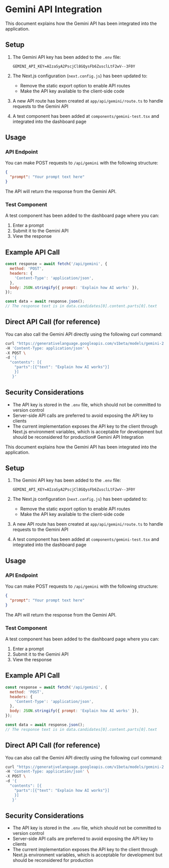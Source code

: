 # Gemini API Integration

This document explains how the Gemini API has been integrated into the application.

## Setup

1. The Gemini API key has been added to the `.env` file:
   ```
   GEMINI_API_KEY=AIzaSyA2PscjCl8GQysFb6ZusclLtF2wV--3F0Y
   ```

2. The Next.js configuration (`next.config.js`) has been updated to:
   - Remove the static export option to enable API routes
   - Make the API key available to the client-side code

3. A new API route has been created at `app/api/gemini/route.ts` to handle requests to the Gemini API

4. A test component has been added at `components/gemini-test.tsx` and integrated into the dashboard page

## Usage

### API Endpoint

You can make POST requests to `/api/gemini` with the following structure:

```json
{
  "prompt": "Your prompt text here"
}
```

The API will return the response from the Gemini API.

### Test Component

A test component has been added to the dashboard page where you can:
1. Enter a prompt
2. Submit it to the Gemini API
3. View the response

## Example API Call

```javascript
const response = await fetch('/api/gemini', {
  method: 'POST',
  headers: {
    'Content-Type': 'application/json',
  },
  body: JSON.stringify({ prompt: 'Explain how AI works' }),
});

const data = await response.json();
// The response text is in data.candidates[0].content.parts[0].text
```

## Direct API Call (for reference)

You can also call the Gemini API directly using the following curl command:

```bash
curl "https://generativelanguage.googleapis.com/v1beta/models/gemini-2.0-flash:generateContent?key=YOUR_API_KEY" \
-H 'Content-Type: application/json' \
-X POST \
-d '{
  "contents": [{
    "parts":[{"text": "Explain how AI works"}]
    }]
   }'
```

## Security Considerations

- The API key is stored in the `.env` file, which should not be committed to version control
- Server-side API calls are preferred to avoid exposing the API key to clients
- The current implementation exposes the API key to the client through Next.js environment variables, which is acceptable for development but should be reconsidered for production# Gemini API Integration

This document explains how the Gemini API has been integrated into the application.

## Setup

1. The Gemini API key has been added to the `.env` file:
   ```
   GEMINI_API_KEY=AIzaSyA2PscjCl8GQysFb6ZusclLtF2wV--3F0Y
   ```

2. The Next.js configuration (`next.config.js`) has been updated to:
   - Remove the static export option to enable API routes
   - Make the API key available to the client-side code

3. A new API route has been created at `app/api/gemini/route.ts` to handle requests to the Gemini API

4. A test component has been added at `components/gemini-test.tsx` and integrated into the dashboard page

## Usage

### API Endpoint

You can make POST requests to `/api/gemini` with the following structure:

```json
{
  "prompt": "Your prompt text here"
}
```

The API will return the response from the Gemini API.

### Test Component

A test component has been added to the dashboard page where you can:
1. Enter a prompt
2. Submit it to the Gemini API
3. View the response

## Example API Call

```javascript
const response = await fetch('/api/gemini', {
  method: 'POST',
  headers: {
    'Content-Type': 'application/json',
  },
  body: JSON.stringify({ prompt: 'Explain how AI works' }),
});

const data = await response.json();
// The response text is in data.candidates[0].content.parts[0].text
```

## Direct API Call (for reference)

You can also call the Gemini API directly using the following curl command:

```bash
curl "https://generativelanguage.googleapis.com/v1beta/models/gemini-2.0-flash:generateContent?key=YOUR_API_KEY" \
-H 'Content-Type: application/json' \
-X POST \
-d '{
  "contents": [{
    "parts":[{"text": "Explain how AI works"}]
    }]
   }'
```

## Security Considerations

- The API key is stored in the `.env` file, which should not be committed to version control
- Server-side API calls are preferred to avoid exposing the API key to clients
- The current implementation exposes the API key to the client through Next.js environment variables, which is acceptable for development but should be reconsidered for production